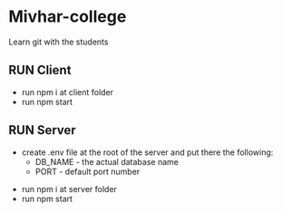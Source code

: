 # Mivhar-college
Learn git with the students

## RUN Client
- run npm i at client folder
- run npm start

## RUN Server
* create .env file at the root of the server and put there the following:
    * DB_NAME - the actual database name
    * PORT - default port number
- run npm i at server folder
- run npm start

